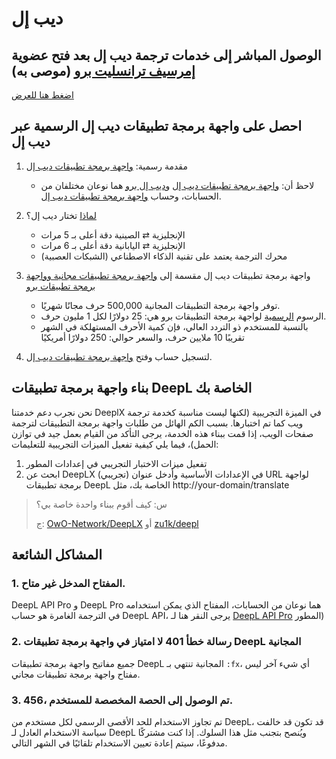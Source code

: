 # ديب إل

## الوصول المباشر إلى خدمات ترجمة ديب إل بعد فتح عضوية [إمرسيف ترانسليت برو](https://immersivetranslate.com/en/pricing/) (موصى به)

[اضغط هنا للعرض](https://immersivetranslate.com/en/pricing/)

## احصل على واجهة برمجة تطبيقات ديب إل الرسمية عبر ديب إل

1. مقدمة رسمية: [واجهة برمجة تطبيقات ديب إل](https://www.deepl.com/en/pro#developer)

   - لاحظ أن: [واجهة برمجة تطبيقات ديب إل](https://www.deepl.com/en/pro#developer) و[ديب إل برو](https://www.deepl.com/pro) هما نوعان مختلفان من الحسابات، وحساب [واجهة برمجة تطبيقات ديب إل](https://www.deepl.com/en/pro/select-country#developer).

2. [لماذا](https://www.deepl.com/en/whydeepl) تختار ديب إل؟

   - الإنجليزية ⇄ الصينية دقة أعلى بـ 5 مرات
   - الإنجليزية ⇄ اليابانية دقة أعلى بـ 6 مرات
   - محرك الترجمة يعتمد على تقنية الذكاء الاصطناعي (الشبكات العصبية)

3. واجهة برمجة تطبيقات ديب إل مقسمة إلى [واجهة برمجة تطبيقات مجانية وواجهة برمجة تطبيقات برو](https://www.deepl.com/en/pro#developer)

   - توفر واجهة برمجة التطبيقات المجانية 500,000 حرف مجانًا شهريًا.
   - الرسوم [الرسمية](https://www.deepl.com/en/pro#developer) لواجهة برمجة التطبيقات برو هي: 25 دولارًا لكل 1 مليون حرف.
   - بالنسبة للمستخدم ذو التردد العالي، فإن كمية الأحرف المستهلكة في الشهر تقريبًا 10 ملايين حرف، والسعر حوالي: 250 دولارًا أمريكيًا

4. لتسجيل حساب وفتح [واجهة برمجة تطبيقات ديب إل](https://www.deepl.com/en/pro#developer).

## بناء واجهة برمجة تطبيقات DeepL الخاصة بك

نحن نجرب دعم خدمتنا DeeplX في الميزة التجريبية (لكنها ليست مناسبة كخدمة ترجمة ويب كما تم اختبارها. بسبب الكم الهائل من طلبات واجهة برمجة التطبيقات لترجمة صفحات الويب، إذا قمت ببناء هذه الخدمة، يرجى التأكد من القيام بعمل جيد في توازن الحمل)، فيما يلي كيفية تفعيل الميزات التجريبية للتعليمات:

1. تفعيل ميزات الاختبار التجريبي في إعدادات المطور
2. ابحث عن DeepLX (تجريبي) في الإعدادات الأساسية وأدخل عنوان URL لواجهة برمجة تطبيقات DeepL الخاصة بك، مثل http\://your-domain/translate

> س: كيف أقوم ببناء واحدة خاصة بي؟
>
> ج: [OwO-Network/DeepLX](https://github.com/OwO-Network/DeepLX#setup-on-immersive-translate) أو [zu1k/deepl](https://github.com/KyleChoy/zotero-pdf-translate/blob/CustomDeepL/README.md)

## المشاكل الشائعة

### 1. المفتاح المدخل غير متاح.

DeepL API Pro و DeepL Pro هما نوعان من الحسابات، المفتاح الذي يمكن استخدامه في الترجمة الغامرة هو حساب DeepL API، يرجى النقر هنا لـ [DeepL API Pro](https://www.deepl.com/en/pro/select-country#) المطور)

### 2. رسالة خطأ 401 لا امتياز في واجهة برمجة تطبيقات DeepL المجانية

جميع مفاتيح واجهة برمجة تطبيقات DeepL المجانية تنتهي بـ `:fx`، أي شيء آخر ليس مفتاح واجهة برمجة تطبيقات مجاني.

### 3. 456، تم الوصول إلى الحصة المخصصة للمستخدم.

تم تجاوز الاستخدام للحد الأقصى الرسمي لكل مستخدم من DeepL، قد تكون قد خالفت سياسة الاستخدام العادل لـ DeepL ويُنصح بتجنب مثل هذا السلوك. إذا كنت مشتركًا مدفوعًا، سيتم إعادة تعيين الاستخدام تلقائيًا في الشهر التالي.
